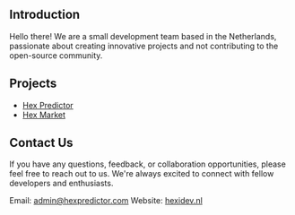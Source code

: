 ## Introduction
Hello there! We are a small development team based in the Netherlands, passionate about creating innovative projects and not contributing to the open-source community.

## Projects
* [Hex Predictor](https://hexpredictor.com)
* [Hex Market](https://hexmarket.shop) 

## Contact Us
If you have any questions, feedback, or collaboration opportunities, please feel free to reach out to us. We're always excited to connect with fellow developers and enthusiasts.

Email: admin@hexpredictor.com
Website: [hexidev.nl](https://hexidev.nl)
